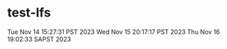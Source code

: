 # test-lfs
Tue Nov 14 15:27:31 PST 2023
Wed Nov 15 20:17:17 PST 2023
Thu Nov 16 19:02:33 SAPST 2023
